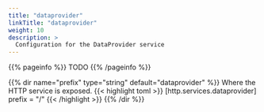 ```yaml
---
title: "dataprovider"
linkTitle: "dataprovider"
weight: 10
description: >
  Configuration for the DataProvider service
---
```


{{% pageinfo %}}
TODO
{{% /pageinfo %}}

{{% dir name="prefix" type="string" default="dataprovider" %}}
Where the HTTP service is exposed.
{{< highlight toml >}}
[http.services.dataprovider]
prefix = "/"
{{< /highlight >}}
{{% /dir %}}

